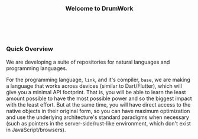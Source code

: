 
<br/>
<br/>
<br/>
<br/>
<br/>
<br/>
<br/>

<h3 align='center'>Welcome to DrumWork</h3>

<br/>
<br/>
<br/>

### Quick Overview

We are developing a suite of repositories for natural languages and programming languages.

For the programming language, `link`, and it's compiler, `base`, we are making a language that works across devices (similar to Dart/Flutter), which will give you a minimal API footprint. That is, you will be able to learn the least amount possible to have the most possible power and so the biggest impact with the least effort. But at the same time, you will have direct access to the native objects in their original form, so you can have maximum optimization and use the underlying architecture's standard paradigms when necessary (such as pointers in the server-side/rust-like environment, which don't exist in JavaScript/browsers).
